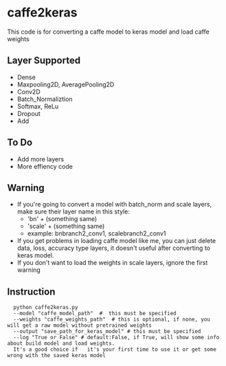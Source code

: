 # caffe2keras
This code is for converting a caffe model to keras model and load caffe weights   

## Layer Supported
- Dense
- Maxpooling2D, AveragePooling2D
- Conv2D
- Batch_Normaliztion
- Softmax, ReLu
- Dropout
- Add

## To Do
- Add more layers
- More effiency code

## Warning
- If you're going to convert a model with batch_norm and scale layers, make sure their layer name in this style:  
  - 'bn' + (something same)  
  - 'scale' + (something same)
  - example: bnbranch2\_conv1, scalebranch2\_conv1  
- If you get problems in loading caffe model like me, you can just delete data, loss, accuracy type layers, it doesn't useful after converting to keras model.
- If you don't want to load the weights in scale layers, ignore the first warning

## Instruction 
``` 
  python caffe2keras.py
  --model "caffe_model_path"  #  this must be specified  
  --weights "caffe_weights_path"  # this is optional, if none, you will get a raw model without pretrained weights  
  --output "save_path_for_keras_model" # this must be specified  
  --log "True or False" # default:False, if True, will show some info about build model and load weights.   
  It's a good choice if   it's your first time to use it or get some wrong with the saved keras model  
```
